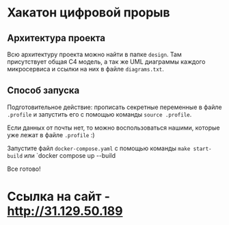 # Хакатон цифровой прорыв

## Архитектура проекта
Всю архитектуру проекта можно найти в папке `design`. Там присутствует общая C4 модель, а так же UML диаграммы каждого микросервиса и ссылки на них в файле `diagrams.txt`.

## Способ запуска
Подготовительное действие: прописать секретные переменные в файле `.profile` и запустить его с помощью команды `source .profile`.

Если данных от почты нет, то можно воспользоваться нашими, которые уже лежат в файле `.profile` :)

Запустите файл `docker-compose.yaml` с помощью команды `make start-build` или `docker compose up --build

Все готово!

# Ссылка на сайт - http://31.129.50.189

